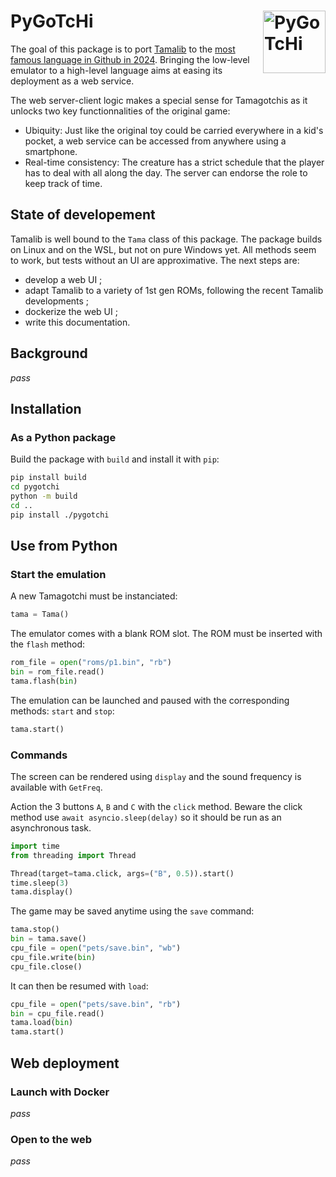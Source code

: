 # PyGoTcHi <img src="https://static.wikia.nocookie.net/tamagotchi/images/7/7c/Nyorotchi_anim_gen1.gif/revision/latest?cb=20181014132249" alt="PyGoTcHi" align="right" width="100"/>

The goal of this package is to port [Tamalib](https://github.com/jcrona/tamalib) to the [most famous language in Github in 2024](https://github.blog/news-insights/octoverse/octoverse-2024/). Bringing the low-level emulator to a high-level language aims at easing its deployment as a web service.

The web server-client logic makes a special sense for Tamagotchis as it unlocks two key functionnalities of the original game:

- Ubiquity: Just like the original toy could be carried everywhere in a kid's pocket, a web service can be accessed from anywhere using a smartphone.
- Real-time consistency: The creature has a strict schedule that the player has to deal with all along the day. The server can endorse the role to keep track of time.

## State of developement

Tamalib is well bound to the `Tama` class of this package. The package builds on Linux and on the WSL, but not on pure Windows yet. All methods seem to work, but tests without an UI are approximative. The next steps are:

- develop a web UI ;
- adapt Tamalib to a variety of 1st gen ROMs, following the recent Tamalib developments ;
- dockerize the web UI ;
- write this documentation.

## Background
*pass*

<!--

- TamaLib
- ArduinoGotchi
- C++...
- TamaR
    - automatic care: will not be implemented here but looking forward to see the same as tamaR
    - p2 conversion: now useless
- New ROMs !

-->

## Installation

### As a Python package

Build the package with `build` and install it with `pip`:

```sh
pip install build
cd pygotchi
python -m build
cd ..
pip install ./pygotchi
```

## Use from Python

### Start the emulation

A new Tamagotchi must be instanciated:

```py
tama = Tama()
```

The emulator comes with a blank ROM slot. The ROM must be inserted with the `flash` method:

```py
rom_file = open("roms/p1.bin", "rb")
bin = rom_file.read() 
tama.flash(bin)
```

The emulation can be launched and paused with the corresponding methods: `start` and `stop`:

```py
tama.start()
```

### Commands

The screen can be rendered using `display` and the sound frequency is available with `GetFreq`.

Action the 3 buttons `A`, `B` and `C` with the `click` method. Beware the click method use `await asyncio.sleep(delay)` so it should be run as an asynchronous task.

```py
import time
from threading import Thread

Thread(target=tama.click, args=("B", 0.5)).start()
time.sleep(3)
tama.display()
```

The game may be saved anytime using the `save` command:

```py
tama.stop()
bin = tama.save()
cpu_file = open("pets/save.bin", "wb")  
cpu_file.write(bin)  
cpu_file.close()
```

It can then be resumed with `load`:

```py
cpu_file = open("pets/save.bin", "rb")
bin = cpu_file.read() 
tama.load(bin)
tama.start()
```

## Web deployment

### Launch with Docker
*pass*

### Open to the web
*pass*